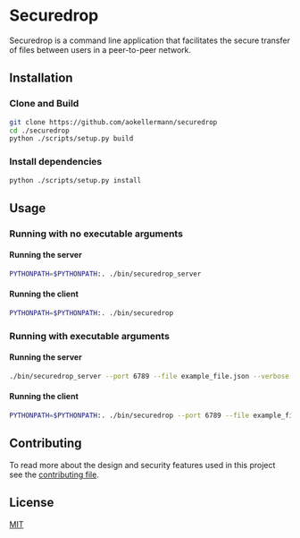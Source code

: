 # Securedrop

Securedrop is a command line application that facilitates the secure transfer of files between users in a peer-to-peer network.


## Installation

### Clone and Build
```bash
git clone https://github.com/aokellermann/securedrop
cd ./securedrop
python ./scripts/setup.py build
```

### Install dependencies 
```bash
python ./scripts/setup.py install
```
## Usage

### Running with no executable arguments

#### Running the server
```bash
PYTHONPATH=$PYTHONPATH:. ./bin/securedrop_server
```
#### Running the client
```bash
PYTHONPATH=$PYTHONPATH:. ./bin/securedrop
```
### Running with executable arguments
#### Running the server
```bash
./bin/securedrop_server --port 6789 --file example_file.json --verbose 
```
#### Running the client
```bash
PYTHONPATH=$PYTHONPATH:. ./bin/securedrop --port 6789 --file example_file.json --verbose True 
```

## Contributing
To read more about the design and security features used in this project see the [contributing file](CONTRIBUTING.MD).

## License
[MIT](LICENSE)